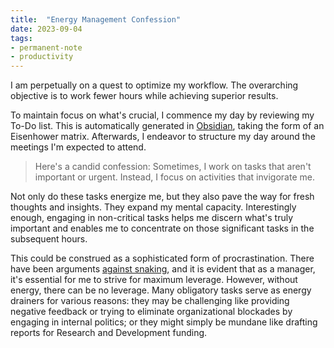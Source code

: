 ```yaml
---
title:  "Energy Management Confession"
date: 2023-09-04
tags: 
- permanent-note 
- productivity
---
```


I am perpetually on a quest to optimize my workflow. The overarching objective is to work fewer hours while achieving superior results. 

To maintain focus on what's crucial, I commence my day by reviewing my To-Do list. This is automatically generated in [Obsidian](My%20workflow%20for%20my%20public%20second%20brain.md), taking the form of an Eisenhower matrix. Afterwards, I endeavor to structure my day around the meetings I'm expected to attend.

> Here's a candid confession: Sometimes, I work on tasks that aren't important or urgent. Instead, I focus on activities that invigorate me.

Not only do these tasks energize me, but they also pave the way for fresh thoughts and insights. They expand my mental capacity. Interestingly enough, engaging in non-critical tasks helps me discern what's truly important and enables me to concentrate on those significant tasks in the subsequent hours.

This could be construed as a sophisticated form of procrastination. There have been arguments [against snaking](literature-notes/Articles/Guides%20%20Work%20on%20What%20Matters.md), and it is evident that as a manager, it's essential for me to strive for maximum leverage.  However, without energy, there can be no leverage. Many obligatory tasks serve as energy drainers for various reasons: they may be challenging like providing negative feedback or trying to eliminate organizational blockades by engaging in internal politics; or they might simply be mundane like drafting reports for Research and Development funding.








